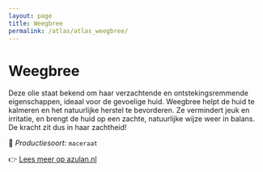 ```yaml
---
layout: page
title: Weegbree
permalink: /atlas/atlas_weegbree/
---
```


# Weegbree

Deze olie staat bekend om haar verzachtende en ontstekingsremmende eigenschappen, ideaal voor de gevoelige huid. Weegbree helpt de huid te kalmeren en het natuurlijke herstel te bevorderen. Ze vermindert jeuk en irritatie, en brengt de huid op een zachte, natuurlijke wijze weer in balans.
<br>
De kracht zit dus in haar zachtheid!

🔧 *Productiesoort:* `maceraat`

👉 [Lees meer op azulan.nl](https://azulan.nl/atlas/weegbree)